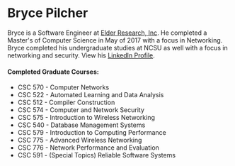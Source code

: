 # Bryce Pilcher

Bryce is a Software Engineer at [Elder Research, Inc](https://www.elderresearch.com/).  He completed a Master's of Computer Science in May of 2017 with a focus in Networking.  Bryce completed his undergraduate studies at NCSU as well with a focus in networking and security.  View his [LinkedIn Profile](https://www.linkedin.com/in/brycepilcher/).

#### Completed Graduate Courses:
* CSC 570 - Computer Networks
* CSC 522 - Automated Learning and Data Analysis
* CSC 512 - Compiler Construction
* CSC 574 - Computer and Network Security
* CSC 575 - Introduction to Wireless Networking
* CSC 540 - Database Management Systems
* CSC 579 - Introduction to Computing Performance
* CSC 775 - Advanced Wireless Networking
* CSC 776 - Network Performance and Evaluation
* CSC 591 - (Special Topics) Reliable Software Systems
